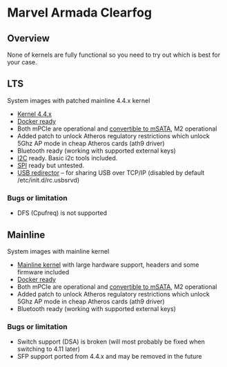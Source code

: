# Marvel Armada Clearfog #

## Overview ##

None of kernels are fully functional so you need to try out which is best for your case.

## LTS ##
System images with patched mainline 4.4.x kernel

- [Kernel 4.4.x](https://github.com/moonman/linux-stable)
- [Docker ready](User-Guide_Advanced-Features/#how-to-run-docker)
- Both mPCIe are operational and [convertible to mSATA](https://github.com/igorpecovnik/lib/tree/master/patch/u-boot/u-boot-armada), M2 operational
- Added patch to unlock Atheros regulatory restrictions which unlock 5Ghz AP mode in cheap Atheros cards (ath9 driver)
- Bluetooth ready (working with supported external keys)
- [I2C](http://en.wikipedia.org/wiki/I%C2%B2C) ready. Basic i2c tools included.
- [SPI](http://en.wikipedia.org/wiki/Serial_Peripheral_Interface_Bus) ready but untested.
- [USB redirector](http://www.incentivespro.com/usb-server-usage.html) – for sharing USB over TCP/IP (disabled by default /etc/init.d/rc.usbsrvd)

### Bugs or limitation ###

- DFS (Cpufreq) is not supported

## Mainline ##
System images with mainline kernel

- [Mainline kernel](http://www.kernel.org/) with large hardware support, headers and some firmware included
- [Docker ready](User-Guide_Advanced-Features/#how-to-run-docker)
- Both mPCIe are operational and [convertible to mSATA](https://github.com/igorpecovnik/lib/tree/master/patch/u-boot/u-boot-armada), M2 operational
- Added patch to unlock Atheros regulatory restrictions which unlock 5Ghz AP mode in cheap Atheros cards (ath9 driver)
- Bluetooth ready (working with supported external keys)

### Bugs or limitation ###

- Switch support (DSA) is broken (will most probably be fixed when switching to 4.11 later)
- SFP support ported from 4.4.x and may be removed in the future
